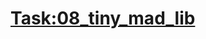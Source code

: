 # [Task:08_tiny_mad_lib](https://colab.research.google.com/drive/1SJ743vPtYkBTUL-DPkpOxlYfjgFfmJm-#scrollTo=9ZKKWUnSqNOF&line=2&uniqifier=1)